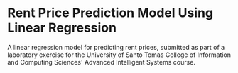 # Rent Price Prediction Model Using Linear Regression
A linear regression model for predicting rent prices, submitted as part of a laboratory exercise for the University of Santo Tomas College of Information and Computing Sciences' Advanced Intelligent Systems course.
